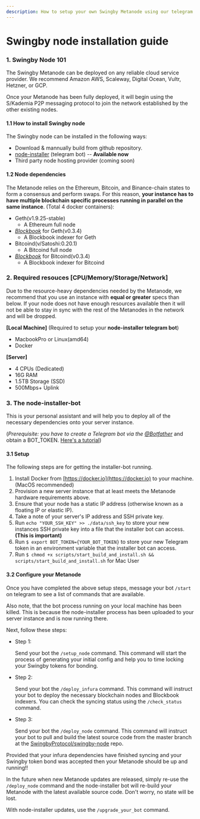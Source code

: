 ```yaml
---
description: How to setup your own Swingby Metanode using our telegram deployment bot
---
```


# Swingby node installation guide

### 1. Swingby Node 101

The Swingby Metanode can be deployed on any reliable cloud service provider. We recommend Amazon AWS, Scaleway, Digital Ocean, Vultr, Hetzner, or GCP.

Once your Metanode has been fully deployed, it will begin using the S/Kademia P2P messaging protocol to join the network established by the other existing nodes.

#### 1.1 How to install Swingby node

The Swingby node can be installed in the following ways:

* Download & mannually build from github repository.
* [node-installer](https://github.com/SwingbyProtocol/node-installer) \(telegram bot\) -- **Available now**
* Third party node hosting provider \(coming soon\)

#### 1.2 Node dependencies

The Metanode relies on the Ethereum, Bitcoin, and Binance-chain states to form a consensus and perform swaps. For this reason, **your instance has to have multiple blockchain specific processes running in parallel on the same instance**. \(Total 4 docker containers\):

* Geth\(v1.9.25-stable\) 
  * A Ethereum full node 
* [_Blockbook_](https://github.com/trezor/blockbook) for Geth\(v0.3.4\) 
  * A Blockbook indexer for Geth
* Bitcoind\(v/Satoshi:0.20.1\) 
  * A Bitcoind full node
* [_Blockbook_](https://github.com/trezor/blockbook) for Bitcoind\(v0.3.4\) 
  * A Blockbook indexer for Bitcoind

### 2. Required resouces \[CPU/Memory/Storage/Network\]

Due to the resource-heavy dependencies needed by the Metanode, we recommend that you use an instance with **equal or greater** specs than below. If your node does not have enough resources available then it will not be able to stay in sync with the rest of the Metanodes in the network and will be dropped.

**\[Local Machine\]** \(Required to setup your **node-installer telegram bot**\)

* MacbookPro or Linux\(amd64\) 
* Docker 

**\[Server\]**

* 4 CPUs \(Dedicated\)
* 16G RAM
* 1.5TB Storage \(SSD\)
* 500Mbps+ Uplink

### 3. The node-installer-bot

This is your personal assistant and will help you to deploy all of the necessary dependencies onto your server instance.

\(_Prerequisite: you have to create a Telegram bot via the_ [_@Botfather_](https://t.me/botfather) and obtain a BOT\_TOKEN. [Here's a tutorial](https://www.siteguarding.com/en/how-to-get-telegram-bot-api-token)\)

#### 3.1 Setup

The following steps are for getting the installer-bot running.

1. Install Docker from [https://docker.io](https://docker.io) to your machine. \(MacOS recommended\)
2. Provision a new server instance that at least meets the Metanode hardware requirements above.
3. Ensure that your node has a static IP address \(otherwise known as a floating IP or elastic IP\).
4. Take a note of your server's IP address and SSH private key.
5. Run `echo "YOUR_SSH_KEY" >> ./data/ssh_key` to store your new instances SSH private key into a file that the installer bot can access. **\(This is important\)**
6. Run `$ export BOT_TOKEN={YOUR_BOT_TOKEN}` to store your new Telegram token in an environment variable that the installer bot can access.
7. Run `$ chmod +x scripts/start_build_and_install.sh && scripts/start_build_and_install.sh` for Mac User

#### 3.2 Configure your Metanode

Once you have completed the above setup steps, message your bot `/start` on telegram to see a list of commands that are available.

Also note, that the bot process running on your local machine has been killed. This is because the node-installer process has been uploaded to your server instance and is now running there.

Next, follow these steps:

* Step 1:

    Send your bot the `/setup_node` command. This command will start the process of generating your initial config and help you to time locking your Swingby tokens for bonding.

* Step 2:

    Send your bot the `/deploy_infura` command. This command will instruct your bot to deploy the necessary blockchain nodes and Blockbook indexers. You can check the syncing status using the `/check_status` command.

* Step 3:

    Send your bot the `/deploy_node` command. This command will instruct your bot to pull and build the latest source code from the master branch at the [SwingbyProtocol/swingby-node](https://github.com/SwingbyProtocol/skybridge-node) repo.

Provided that your infura dependencies have finished syncing and your Swingby token bond was accepted then your Metanode should be up and running!!

In the future when new Metanode updates are released, simply re-use the `/deploy_node` command and the node-installer bot will re-build your Metanode with the latest available source code. Don't worry, no state will be lost.

With node-installer updates, use the `/upgrade_your_bot` command.

